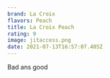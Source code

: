 ```yaml
---
brand: La Croix
flavors: Peach
title: La Croix Peach
rating: 9
image: jitaccess.png
date: 2021-07-13T16:57:07.405Z
---
```

Bad ans good